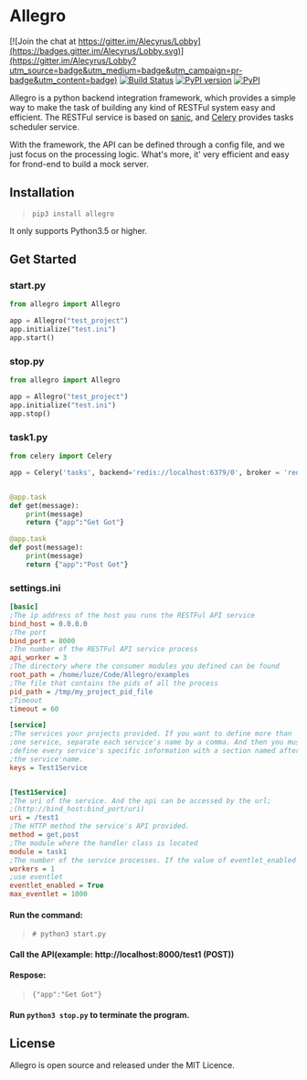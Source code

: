 # Allegro

[![Join the chat at https://gitter.im/Alecyrus/Lobby](https://badges.gitter.im/Alecyrus/Lobby.svg)](https://gitter.im/Alecyrus/Lobby?utm_source=badge&utm_medium=badge&utm_campaign=pr-badge&utm_content=badge)
[![Build Status](https://travis-ci.org/Alecyrus/Allegro.svg?branch=master)](https://travis-ci.org/Alecyrus/Allegro)
[![PyPI version](https://img.shields.io/pypi/pyversions/allegro.svg)](https://pypi.python.org/pypi/Allegro)
[![PyPI](https://img.shields.io/pypi/v/allegro.svg)](https://pypi.python.org/pypi/Allegro)

Allegro is a python backend integration framework, which provides a simple way to make the task of building any kind of RESTFul system easy and efficient. The RESTFul service is based on [sanic](https://github.com/channelcat/sanic), and [Celery](http://www.celeryproject.org/) provides tasks scheduler service. 

With the framework, the API can be defined through a config file, and we just focus on the processing logic. What's more, it' very efficient and easy for frond-end to build a mock server.

## Installation
> `pip3 install allegro`

It only supports Python3.5 or higher.

## Get Started
### start.py
```python
from allegro import Allegro

app = Allegro("test_project")
app.initialize("test.ini")
app.start()
```

### stop.py
```python
from allegro import Allegro

app = Allegro("test_project")
app.initialize("test.ini")
app.stop()
```

### task1.py
```python
from celery import Celery

app = Celery('tasks', backend='redis://localhost:6379/0', broker = 'redis://localhost:6379/0')


@app.task
def get(message):
    print(message)
    return {"app":"Get Got"}

@app.task
def post(message):
    print(message)
    return {"app":"Post Got"}

```
### settings.ini
```ini
[basic]
;The ip address of the host you runs the RESTFul API service
bind_host = 0.0.0.0
;The port
bind_port = 8000
;The number of the RESTFul API service process
api_worker = 3
;The directory where the consumer modules you defined can be found 
root_path = /home/luze/Code/Allegro/examples
;The file that contains the pids of all the process
pid_path = /tmp/my_project_pid_file
;Timeout
timeout = 60

[service]
;The services your projects provided. If you want to define more than
;one service, separate each service's name by a comma. And then you must 
;define every service's specific information with a section named after
;the service'name.
keys = Test1Service


[Test1Service]
;The uri of the service. And the api can be accessed by the url;
;(http://bind_host:bind_port/uri)
uri = /test1
;The HTTP method the service's API provided.
method = get,post
;The module where the handler class is located
module = task1
;The number of the service processes. If the value of eventlet_enabled is True, the item will be of no effect
workers = 1
;use eventlet  
eventlet_enabled = True
max_eventlet = 1000
```


#### Run the command:
> `# python3 start.py`

#### Call the API(example: http://localhost:8000/test1 (POST))

#### Respose:
>`{"app":"Get Got"}`

#### Run `python3 stop.py` to terminate the program.

## License
Allegro is open source and released under the MIT Licence.
